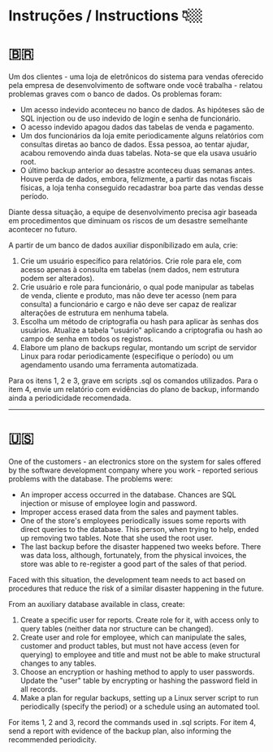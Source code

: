 # Instruções / Instructions 👇🏼

# 🇧🇷 
Um dos clientes - uma loja de eletrônicos do sistema para vendas oferecido pela empresa de desenvolvimento de software onde você trabalha - relatou problemas graves com o banco de dados. Os problemas foram:

- Um acesso indevido aconteceu no banco de dados. As hipóteses são de SQL injection ou de uso indevido de login e senha de funcionário.
- O acesso indevido apagou dados das tabelas de venda e pagamento.
- Um dos funcionários da loja emite periodicamente alguns relatórios com consultas diretas ao banco de dados. Essa pessoa, ao tentar ajudar, acabou removendo ainda duas tabelas. Nota-se que ela usava usuário root.
- O último backup anterior ao desastre aconteceu duas semanas antes. Houve perda de dados, embora, felizmente, a partir das notas fiscais físicas, a loja tenha conseguido recadastrar boa parte das vendas desse período.

Diante dessa situação, a equipe de desenvolvimento precisa agir baseada em procedimentos que diminuam os riscos de um desastre semelhante acontecer no futuro.

A partir de um banco de dados auxiliar disponíbilizado em aula, crie:

1. Crie um usuário específico para relatórios. Crie role para ele, com acesso apenas à consulta em tabelas (nem dados, nem estrutura podem ser alterados).
2. Crie usuário e role para funcionário, o qual pode manipular as tabelas de venda, cliente e produto, mas não deve ter acesso (nem para consulta) a funcionário e cargo e não deve ser capaz de realizar alterações de estrutura em nenhuma tabela.
3. Escolha um método de criptografia ou hash para aplicar às senhas dos usuários. Atualize a tabela "usuário" aplicando a criptografia ou hash ao campo de senha em todos os registros.
4. Elabore um plano de backups regular, montando um script de servidor Linux para rodar periodicamente (especifique o período) ou um agendamento usando uma ferramenta automatizada.

Para os itens 1, 2 e 3, grave em scripts .sql os comandos utilizados. Para o item 4, envie um relatório com evidências do plano de backup, informando ainda a periodicidade recomendada.

------------------------------------------------------------------------------------------------------------------------------------------------------------------

# 🇺🇸 
One of the customers - an electronics store on the system for sales offered by the software development company where you work - reported serious problems with the database. The problems were:

- An improper access occurred in the database. Chances are SQL injection or misuse of employee login and password.
- Improper access erased data from the sales and payment tables.
- One of the store's employees periodically issues some reports with direct queries to the database. This person, when trying to help, ended up removing two tables. Note that she used the root user.
- The last backup before the disaster happened two weeks before. There was data loss, although, fortunately, from the physical invoices, the store was able to re-register a good part of the sales of that period.

Faced with this situation, the development team needs to act based on procedures that reduce the risk of a similar disaster happening in the future.

From an auxiliary database available in class, create:

1. Create a specific user for reports. Create role for it, with access only to query tables (neither data nor structure can be changed).
2. Create user and role for employee, which can manipulate the sales, customer and product tables, but must not have access (even for querying) to employee and title and must not be able to make structural changes to any tables.
3. Choose an encryption or hashing method to apply to user passwords. Update the "user" table by encrypting or hashing the password field in all records.
4. Make a plan for regular backups, setting up a Linux server script to run periodically (specify the period) or a schedule using an automated tool.

For items 1, 2 and 3, record the commands used in .sql scripts. For item 4, send a report with evidence of the backup plan, also informing the recommended periodicity.
